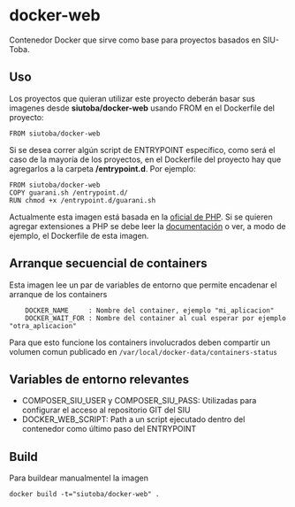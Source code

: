 # docker-web
Contenedor Docker que sirve como base para proyectos basados en SIU-Toba.

## Uso
Los proyectos que quieran utilizar este proyecto deberán basar sus imagenes desde **siutoba/docker-web** usando FROM en el Dockerfile
del proyecto:

```
FROM siutoba/docker-web
```

Si se desea correr algún script de ENTRYPOINT específico, como será el caso de la mayoría de los proyectos, en el Dockerfile
del proyecto hay que agregarlos a la carpeta **/entrypoint.d**. Por ejemplo:

```
FROM siutoba/docker-web
COPY guarani.sh /entrypoint.d/
RUN chmod +x /entrypoint.d/guarani.sh 
```

Actualmente esta imagen está basada en la [oficial de PHP](https://registry.hub.docker.com/_/php/). Si se quieren agregar
extensiones a PHP se debe leer la [documentación](https://registry.hub.docker.com/_/php/) o ver, a modo de ejemplo, el Dockerfile
de esta imagen. 

## Arranque secuencial de containers
Esta imagen lee un par de variables de entorno que permite encadenar el arranque de los containers
```
    DOCKER_NAME		: Nombre del container, ejemplo "mi_aplicacion"
    DOCKER_WAIT_FOR	: Nombre del container al cual esperar por ejemplo "otra_aplicacion"
```
Para que esto funcione los containers involucrados deben compartir un volumen comun publicado en `/var/local/docker-data/containers-status`

## Variables de entorno relevantes
 * COMPOSER_SIU_USER y COMPOSER_SIU_PASS: Utilizadas para configurar el acceso al repositorio GIT del SIU
 * DOCKER_WEB_SCRIPT: Path a un script ejecutado dentro del contenedor como último paso del ENTRYPOINT

## Build
Para buildear manualmentel la imagen
```
docker build -t="siutoba/docker-web" .
```
